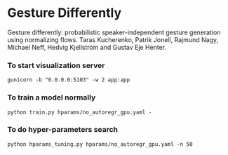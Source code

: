 # Gesture Differently
Gesture differently: probabilistic speaker-independent gesture generation using normalizing flows.
Taras Kucherenko, Patrik Jonell, Rajmund Nagy, Michael Neff, Hedvig Kjellström and Gustav Eje Henter.

### To start visualization server
```
gunicorn -b "0.0.0.0:5103" -w 2 app:app
```

### To train a model normally
```
python train.py hparams/no_autoregr_gpu.yaml -
```


### To do hyper-parameters search
```
python hparams_tuning.py hparams/no_autoregr_gpu.yaml -n 50
```
